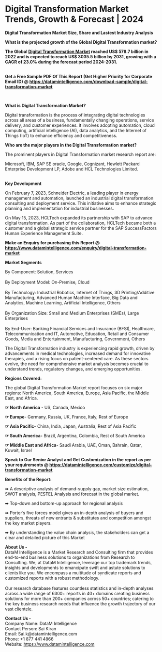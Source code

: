 <p><h1>Digital Transformation Market Trends, Growth & Forecast | 2024</h1></p><p><strong>Digital Transformation Market Size, Share and Lastest Industry Analysis</strong></p>
<p><strong>What is the projected growth of the Global Digital Transformation market?</strong></p>
<p><strong>The Global <a title="Digital Transformation Market" href="https://datamintelligence.com/research-report/digital-transformation-market" target="_blank">Digital Transformation Market</a> reached US$ 578.7 billion in 2022 and is expected to reach US$ 3035.5 billion by 2031, growing with a CAGR of 23.0% during the forecast period 2024-2031.</strong></p>
<p><strong><br />Get a Free Sample PDF Of This Report (Get Higher Priority for Corporate Email ID) @ <a href="https://datamintelligence.com/download-sample/digital-transformation-market" target="_blank">https://datamintelligence.com/download-sample/digital-transformation-market</a></strong></p>
<p>&nbsp;</p>
<p><strong>What is Digital Transformation Market?</strong></p>
<p data-start="57" data-end="415">Digital transformation is the process of integrating digital technologies across all areas of a business, fundamentally changing operations, service delivery, and customer experiences. It involves adopting automation, cloud computing, artificial intelligence (AI), data analytics, and the Internet of Things (IoT) to enhance efficiency and competitiveness.</p>
<p><strong>Who are the major players in the Digital Transformation market?</strong></p>
<p>The prominent players in Digital Transformation market research report are:</p>
<p>Microsoft, IBM, SAP SE oracle, Google, Cognizant, Hewlett Packard Enterprise Development LP, Adobe and HCL Technologies Limited.</p>
<p><br /><strong>Key Development</strong></p>
<p>On February 7, 2023, Schneider Electric, a leading player in energy management and automation, launched an industrial digital transformation consulting and deployment service. This initiative aims to enhance strategic planning and implementation for industrial businesses.</p>
<p>On May 15, 2023, HCLTech expanded its partnership with SAP to advance digital transformation. As part of the collaboration, HCLTech became both a customer and a global strategic service partner for the SAP SuccessFactors Human Experience Management Suite.</p>
<p><strong>Make an Enquiry for purchasing this Report @ <a href="https://www.datamintelligence.com/enquiry/digital-transformation-market" target="_blank">https://www.datamintelligence.com/enquiry/digital-transformation-market</a> </strong></p>
<p><strong>Market Segments</strong></p>
<p>By Component: Solution, Services<br /><br />By Deployment Model: On-Premise, Cloud<br /><br />By Technology: Industrial Robotics, Internet of Things, 3D Printing/Additive Manufacturing, Advanced Human Machine Interface, Big Data and Analytics, Machine Learning, Artificial Intelligence, Others<br /><br />By Organization Size: Small and Medium Enterprises (SMEs), Large Enterprises<br /><br />By End-User: Banking Financial Services and Insurance (BFSI), Healthcare, Telecommunication and IT, Automotive, Education, Retail and Consumer Goods, Media and Entertainment, Manufacturing, Government, Others</p>
<p>The Digital Transformation industry is experiencing rapid growth, driven by advancements in medical technologies, increased demand for innovative therapies, and a rising focus on patient-centered care. As these sectors evolve, the need for comprehensive market analysis becomes crucial to understand trends, regulatory changes, and emerging opportunities.</p>
<p><strong>Regions Covered:</strong></p>
<p>The global Digital Transformation Market report focuses on six major regions: North America, South America, Europe, Asia Pacific, the Middle East, and Africa.</p>
<p><strong>☞ North America</strong> - US, Canada, Mexico</p>
<p><strong>☞ Europe</strong>- Germany, Russia, UK, France, Italy, Rest of Europe</p>
<p><strong>☞ Asia Pacific</strong>- China, India, Japan, Australia, Rest of Asia Pacific</p>
<p><strong>☞ South America-</strong> Brazil, Argentina, Colombia, Rest of South America</p>
<p><strong>☞ Middle East and Africa</strong>- Saudi Arabia, UAE, Oman, Bahrain, Qatar, Kuwait, Israel</p>
<p><strong>Speak to Our Senior Analyst and Get Customization in the report as per your requirements @ <a href="https://datamintelligence.com/customize/digital-transformation-market" target="_blank">https://datamintelligence.com/customize/digital-transformation-market</a> </strong></p>
<p><strong>Benefits of the Report:</strong></p>
<p>➡ A descriptive analysis of demand-supply gap, market size estimation, SWOT analysis, PESTEL Analysis and forecast in the global market.</p>
<p>➡ Top-down and bottom-up approach for regional analysis</p>
<p>➡ Porter&rsquo;s five forces model gives an in-depth analysis of buyers and suppliers, threats of new entrants &amp; substitutes and competition amongst the key market players.</p>
<p>➡ By understanding the value chain analysis, the stakeholders can get a clear and detailed picture of this Market</p>
<p><strong>About Us -</strong><br /> DataM Intelligence is a Market Research and Consulting firm that provides end-to-end business solutions to organizations from Research to Consulting. We, at DataM Intelligence, leverage our top trademark trends, insights and developments to emancipate swift and astute solutions to clients like you. We encompass a multitude of syndicate reports and customized reports with a robust methodology.<br /> <br /> Our research database features countless statistics and in-depth analyses across a wide range of 6300+ reports in 40+ domains creating business solutions for more than 200+ companies across 50+ countries; catering to the key business research needs that influence the growth trajectory of our vast clientele.</p>
<p><strong>Contact Us -</strong><br /> Company Name: DataM Intelligence<br /> Contact Person: Sai Kiran<br /> Email: Sai.k@datamintelligence.com<br /> Phone: +1 877 441 4866<br /> Website: <a href="https://www.datamintelligence.com" target="_blank">https://www.datamintelligence.com</a></p>
